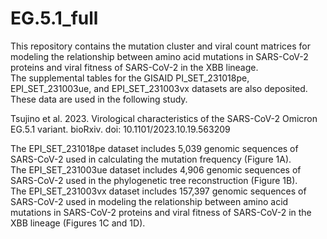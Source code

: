 # EG.5.1_full
This repository contains the mutation cluster and viral count matrices for modeling the relationship between amino acid mutations in SARS-CoV-2 proteins and viral fitness of SARS-CoV-2 in the XBB lineage.\
The supplemental tables for the GISAID PI_SET_231018pe, EPI_SET_231003ue, and EPI_SET_231003vx datasets are also deposited.\
These data are used in the following study.

Tsujino et al. 2023. Virological characteristics of the SARS-CoV-2 Omicron EG.5.1 variant. bioRxiv. doi: 10.1101/2023.10.19.563209

The EPI_SET_231018pe dataset includes 5,039 genomic sequences of SARS-CoV-2 used in calculating the mutation frequency (Figure 1A).\
The EPI_SET_231003ue dataset includes 4,906 genomic sequences of SARS-CoV-2 used in the phylogenetic tree reconstruction (Figure 1B).\
The EPI_SET_231003vx dataset includes 157,397 genomic sequences of SARS-CoV-2 used in modeling the relationship between amino acid mutations in SARS-CoV-2 proteins and viral fitness of SARS-CoV-2 in the XBB lineage (Figures 1C and 1D).
